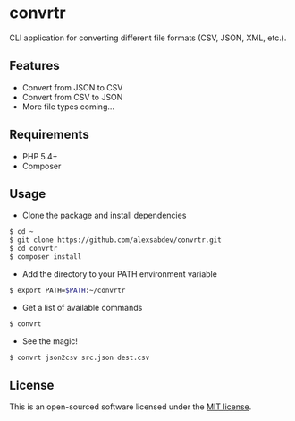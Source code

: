 # convrtr
CLI application for converting different file formats (CSV, JSON, XML, etc.).

## Features
* Convert from JSON to CSV
* Convert from CSV to JSON
* More file types coming...

## Requirements
* PHP 5.4+
* Composer

## Usage

* Clone the package and install dependencies
```bash
$ cd ~
$ git clone https://github.com/alexsabdev/convrtr.git
$ cd convrtr
$ composer install
```
* Add the directory to your PATH environment variable
```bash
$ export PATH=$PATH:~/convrtr
```
* Get a list of available commands
```bash
$ convrt
```
* See the magic!
```bash
$ convrt json2csv src.json dest.csv
```

## License

This is an open-sourced software licensed under the [MIT license](https://github.com/alexsabdev/convrtr/blob/master/LICENSE).